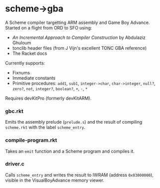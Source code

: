 # scheme->gba

A Scheme compiler targetting ARM assembly and Game Boy Advance. Started on a flight from ORD to SFO using:
* _An Incremental Approach to Compiler Construction_ by Abdulaziz Ghuloum
* tonclib header files (from J Vijn's excellent TONC GBA reference)
* The Racket docs

Currently supports:
* Fixnums
* Immediate constants
* Primitive procedures: `add1`, `sub1`, `integer->char`, `char->integer`, `null?`, `zero?`, `not`, `integer?`, `boolean?`, `+`, `-`, `*`

Requires devKitPro (formerly devKitARM).

### gbc.rkt

Emits the assembly prelude (`prelude.s`) and the result of compiling `scheme.rkt` with the label `scheme_entry`.

### compile-program.rkt

Takes an `emit` function and a Scheme program and compiles it.

### driver.c

Calls `scheme_entry` and writes the result to IWRAM (address `0x03000000`), visible in the VisualBoyAdvance memory viewer.